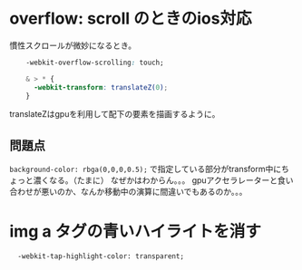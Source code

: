 # overflow: scroll のときのios対応

慣性スクロールが微妙になるとき。

```css
    -webkit-overflow-scrolling: touch;

    & > * {
      -webkit-transform: translateZ(0);
    }

```

translateZはgpuを利用して配下の要素を描画するように。

## 問題点

`background-color: rbga(0,0,0,0.5);` で指定している部分がtransform中にちょっと濃くなる。（たまに）
なぜかはわからん。。。
gpuアクセラレーターと食い合わせが悪いのか、なんか移動中の演算に間違いでもあるのか。。。

# img a タグの青いハイライトを消す

```
  -webkit-tap-highlight-color: transparent;
```

